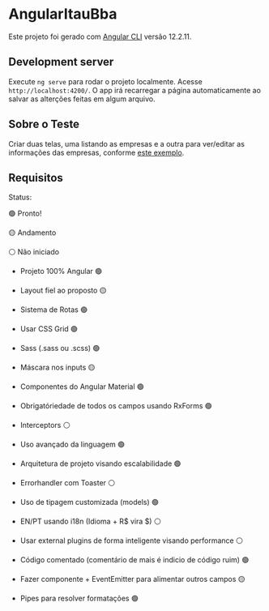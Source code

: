 # AngularItauBba

Este projeto foi gerado com [Angular CLI](https://github.com/angular/angular-cli) versão 12.2.11.

## Development server

Execute `ng serve` para rodar o projeto localmente. Acesse `http://localhost:4200/`. O app irá recarregar a página automaticamente ao salvar as alterções feitas em algum arquivo.

## Sobre o Teste

Criar duas telas, uma listando as empresas e a outra para ver/editar as informações das empresas, conforme [este exemplo](https://bit.ly/2R0ygPR).

## Requisitos

Status:

:green_circle: Pronto!

:yellow_circle: Andamento

:white_circle: Não iniciado

- Projeto 100% Angular :green_circle:
- Layout fiel ao proposto :yellow_circle:
- Sistema de Rotas :green_circle:
- Usar CSS Grid :green_circle:
- Sass (.sass ou .scss) :green_circle:
- Máscara nos inputs :yellow_circle:
- Componentes do Angular Material :green_circle:
- Obrigatóriedade de todos os campos usando RxForms :green_circle:


- Interceptors :white_circle:
- Uso avançado da linguagem :green_circle:
- Arquitetura de projeto visando escalabilidade :green_circle:
- Errorhandler com Toaster :white_circle:
- Uso de tipagem customizada (models) :green_circle:
- EN/PT usando i18n (Idioma + R$ vira $) :white_circle:
- Usar external plugins de forma inteligente visando performance :white_circle:
- Código comentado (comentário de mais é indicio de código ruim) :green_circle:
- Fazer componente <app-cep> + EventEmitter para alimentar outros campos :yellow_circle:
- Pipes para resolver formatações :green_circle:
